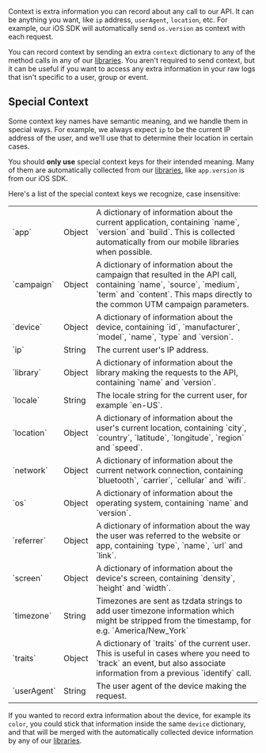 
Context is extra information you can record about any call to our API. It can be anything you want, like `ip` address, `userAgent`, `location`, etc. For example, our iOS SDK will automatically send `os.version` as context with each request.

You can record context by sending an extra `context` dictionary to any of the method calls in any of our [libraries](docs/connections/sources/). You aren't required to send context, but it can be useful if you want to access any extra information in your raw logs that isn't specific to a user, group or event.


## Special Context

Some context key names have semantic meaning, and we handle them in special ways. For example, we always expect `ip` to be the current IP address of the user, and we'll use that to determine their location in certain cases.

You should **only use** special context keys for their intended meaning. Many of them are automatically collected from our [libraries](docs/connections/sources/), like `app.version` is from our iOS SDK.

Here's a list of the special context keys we recognize, case insensitive:

<table>
  <tr>
    <td>`app`</td>
    <td>Object</td>
    <td>A dictionary of information about the current application, containing `name`, `version` and `build`. This is collected automatically from our mobile libraries when possible.</td>
  </tr>
  <tr>
    <td>`campaign`</td>
    <td>Object</td>
    <td>A dictionary of information about the campaign that resulted in the API call, containing `name`, `source`, `medium`, `term` and `content`. This maps directly to the common UTM campaign parameters.</td>
  </tr>
  <tr>
    <td>`device`</td>
    <td>Object</td>
    <td>A dictionary of information about the device, containing `id`, `manufacturer`, `model`, `name`, `type` and `version`.</td>
  </tr>
  <tr>
    <td>`ip`</td>
    <td>String</td>
    <td>The current user's IP address.</td>
  </tr>
  <tr>
    <td>`library`</td>
    <td>Object</td>
    <td>A dictionary of information about the library making the requests to the API, containing `name` and `version`.</td>
  </tr>
  <tr>
    <td>`locale`</td>
    <td>String</td>
    <td>The locale string for the current user, for example `en-US`.</td>
  </tr>
  <tr>
    <td>`location`</td>
    <td>Object</td>
    <td>A dictionary of information about the user's current location, containing `city`, `country`, `latitude`, `longitude`, `region` and `speed`.</td>
  </tr>
  <tr>
    <td>`network`</td>
    <td>Object</td>
    <td>A dictionary of information about the current network connection, containing `bluetooth`, `carrier`, `cellular` and `wifi`.</td>
  </tr>
  <tr>
    <td>`os`</td>
    <td>Object</td>
    <td>A dictionary of information about the operating system, containing `name` and `version`.</td>
  </tr>
  <tr>
    <td>`referrer`</td>
    <td>Object</td>
    <td>A dictionary of information about the way the user was referred to the website or app, containing `type`, `name`, `url` and `link`.</td>
  </tr>
  <tr>
    <td>`screen`</td>
    <td>Object</td>
    <td>A dictionary of information about the device's screen, containing `density`, `height` and `width`.</td>
  </tr>
  <tr>
    <td>`timezone`</td>
    <td>String</td>
    <td>Timezones are sent as tzdata strings to add user timezone information which might be stripped from the timestamp, for e.g. `America/New_York`</td>
  </tr>
  <tr>
    <td>`traits`</td>
    <td>Object</td>
    <td>A dictionary of `traits` of the current user. This is useful in cases where you need to `track` an event, but also associate information from a previous `identify` call.</td>
  </tr>
  <tr>
    <td>`userAgent`</td>
    <td>String</td>
    <td>The user agent of the device making the request.</td>
  </tr>
</table>

If you wanted to record extra information about the device, for example its `color`, you could stick that information inside the same `device` dictionary, and that will be merged with the automatically collected device information by any of our [libraries](docs/connections/sources/).